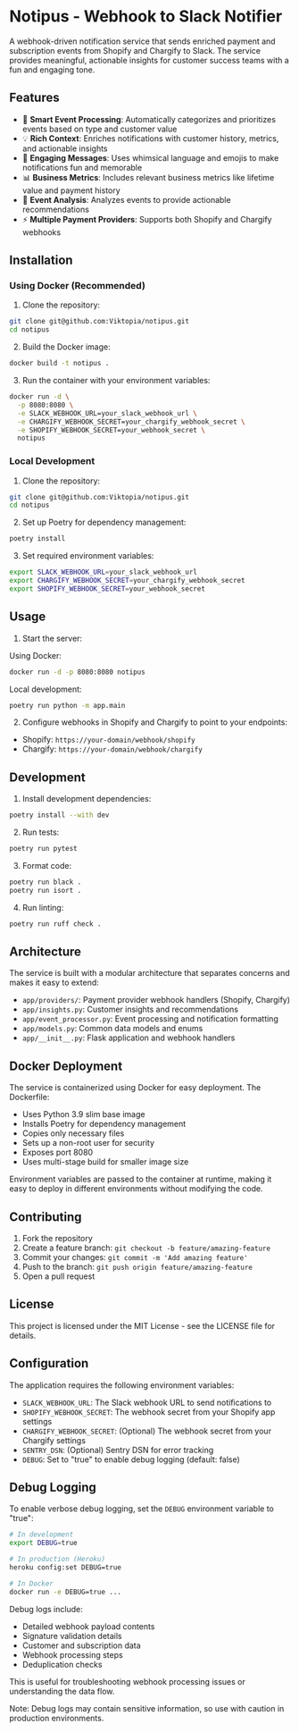 # Notipus - Webhook to Slack Notifier

A webhook-driven notification service that sends enriched payment and subscription events from Shopify and Chargify to Slack. The service provides meaningful, actionable insights for customer success teams with a fun and engaging tone.

## Features

- 🎯 **Smart Event Processing**: Automatically categorizes and prioritizes events based on type and customer value
- 💡 **Rich Context**: Enriches notifications with customer history, metrics, and actionable insights
- 🎨 **Engaging Messages**: Uses whimsical language and emojis to make notifications fun and memorable
- 📊 **Business Metrics**: Includes relevant business metrics like lifetime value and payment history
- 🔄 **Event Analysis**: Analyzes events to provide actionable recommendations
- ⚡ **Multiple Payment Providers**: Supports both Shopify and Chargify webhooks

## Installation

### Using Docker (Recommended)

1. Clone the repository:
```bash
git clone git@github.com:Viktopia/notipus.git
cd notipus
```

2. Build the Docker image:
```bash
docker build -t notipus .
```

3. Run the container with your environment variables:
```bash
docker run -d \
  -p 8080:8080 \
  -e SLACK_WEBHOOK_URL=your_slack_webhook_url \
  -e CHARGIFY_WEBHOOK_SECRET=your_chargify_webhook_secret \
  -e SHOPIFY_WEBHOOK_SECRET=your_webhook_secret \
  notipus
```

### Local Development

1. Clone the repository:
```bash
git clone git@github.com:Viktopia/notipus.git
cd notipus
```

2. Set up Poetry for dependency management:
```bash
poetry install
```

3. Set required environment variables:
```bash
export SLACK_WEBHOOK_URL=your_slack_webhook_url
export CHARGIFY_WEBHOOK_SECRET=your_chargify_webhook_secret
export SHOPIFY_WEBHOOK_SECRET=your_webhook_secret
```

## Usage

1. Start the server:

Using Docker:
```bash
docker run -d -p 8080:8080 notipus
```

Local development:
```bash
poetry run python -m app.main
```

2. Configure webhooks in Shopify and Chargify to point to your endpoints:
- Shopify: `https://your-domain/webhook/shopify`
- Chargify: `https://your-domain/webhook/chargify`

## Development

1. Install development dependencies:
```bash
poetry install --with dev
```

2. Run tests:
```bash
poetry run pytest
```

3. Format code:
```bash
poetry run black .
poetry run isort .
```

4. Run linting:
```bash
poetry run ruff check .
```

## Architecture

The service is built with a modular architecture that separates concerns and makes it easy to extend:

- `app/providers/`: Payment provider webhook handlers (Shopify, Chargify)
- `app/insights.py`: Customer insights and recommendations
- `app/event_processor.py`: Event processing and notification formatting
- `app/models.py`: Common data models and enums
- `app/__init__.py`: Flask application and webhook handlers

## Docker Deployment

The service is containerized using Docker for easy deployment. The Dockerfile:
- Uses Python 3.9 slim base image
- Installs Poetry for dependency management
- Copies only necessary files
- Sets up a non-root user for security
- Exposes port 8080
- Uses multi-stage build for smaller image size

Environment variables are passed to the container at runtime, making it easy to deploy in different environments without modifying the code.

## Contributing

1. Fork the repository
2. Create a feature branch: `git checkout -b feature/amazing-feature`
3. Commit your changes: `git commit -m 'Add amazing feature'`
4. Push to the branch: `git push origin feature/amazing-feature`
5. Open a pull request

## License

This project is licensed under the MIT License - see the LICENSE file for details.

## Configuration

The application requires the following environment variables:

- `SLACK_WEBHOOK_URL`: The Slack webhook URL to send notifications to
- `SHOPIFY_WEBHOOK_SECRET`: The webhook secret from your Shopify app settings
- `CHARGIFY_WEBHOOK_SECRET`: (Optional) The webhook secret from your Chargify settings
- `SENTRY_DSN`: (Optional) Sentry DSN for error tracking
- `DEBUG`: Set to "true" to enable debug logging (default: false)

## Debug Logging

To enable verbose debug logging, set the `DEBUG` environment variable to "true":

```bash
# In development
export DEBUG=true

# In production (Heroku)
heroku config:set DEBUG=true

# In Docker
docker run -e DEBUG=true ...
```

Debug logs include:
- Detailed webhook payload contents
- Signature validation details
- Customer and subscription data
- Webhook processing steps
- Deduplication checks

This is useful for troubleshooting webhook processing issues or understanding the data flow.

Note: Debug logs may contain sensitive information, so use with caution in production environments.
